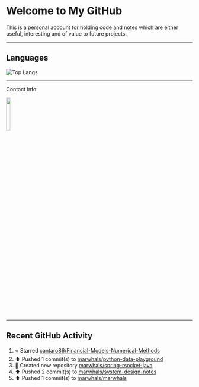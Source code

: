 # Welcome to My GitHub

This is a personal account for holding code and notes which are either useful, interesting and of value to future projects.

---
## Languages

![Top Langs](https://github-readme-stats.vercel.app/api/top-langs/?username=marwhals&layout=compact&bg_color=282c34&text_color=ffffff&title_color=ff5733)

---
Contact Info:

<a href="https://www.linkedin.com/in/marjanmubarok/">
  <img src="https://upload.wikimedia.org/wikipedia/commons/0/01/LinkedIn_Logo.svg" width="15%">
</a>

---

## Recent GitHub Activity

<!--RECENT_ACTIVITY:start-->
1. ⭐ Starred [cantaro86/Financial-Models-Numerical-Methods](https://github.com/cantaro86/Financial-Models-Numerical-Methods)<br>
2. ⬆️ Pushed 1 commit(s) to [marwhals/python-data-playground](https://github.com/marwhals/python-data-playground)<br>
3. 📔 Created new repository [marwhals/spring-rsocket-java](https://github.com/marwhals/spring-rsocket-java)<br>
4. ⬆️ Pushed 2 commit(s) to [marwhals/system-design-notes](https://github.com/marwhals/system-design-notes)<br>
5. ⬆️ Pushed 1 commit(s) to [marwhals/marwhals](https://github.com/marwhals/marwhals)<br>
<!--RECENT_ACTIVITY:end-->
